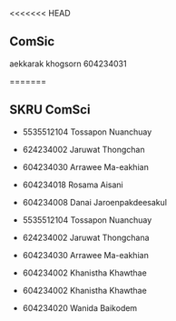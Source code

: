 <<<<<<< HEAD
## ComSic

aekkarak khogsorn 604234031

=======
## SKRU ComSci


- 5535512104 Tossapon Nuanchuay

- 624234002 Jaruwat Thongchan

- 604234030 Arrawee Ma-eakhian

- 604234018 Rosama Aisani

- 604234008  Danai Jaroenpakdeesakul

- 5535512104 Tossapon Nuanchuay

- 624234002 Jaruwat Thongchana

- 604234030 Arrawee Ma-eakhian


- 604234002 Khanistha Khawthae


- 604234002 Khanistha Khawthae

- 604234020 Wanida Baikodem
